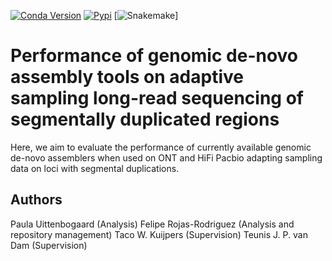 [![Conda Version](https://img.shields.io/conda/vn/bioconda/snakemake)](https://anaconda.org/bioconda/snakemake)
[![Pypi](https://img.shields.io/pypi/pyversions/snakemake.svg)](https://pypi.org/project/snakemake)
[![Snakemake](https://img.shields.io/badge/Snakemake-v.8.28-blue)]

# Performance of genomic de-novo assembly tools on adaptive sampling long-read sequencing of segmentally duplicated regions

Here, we aim to evaluate the performance of currently available genomic de-novo assemblers when used on ONT and HiFi Pacbio adapting sampling data on loci with segmental duplications. 

## Authors
Paula Uittenbogaard (Analysis)
Felipe Rojas-Rodriguez (Analysis and repository management)
Taco W. Kuijpers (Supervision)
Teunis J. P. van Dam (Supervision)